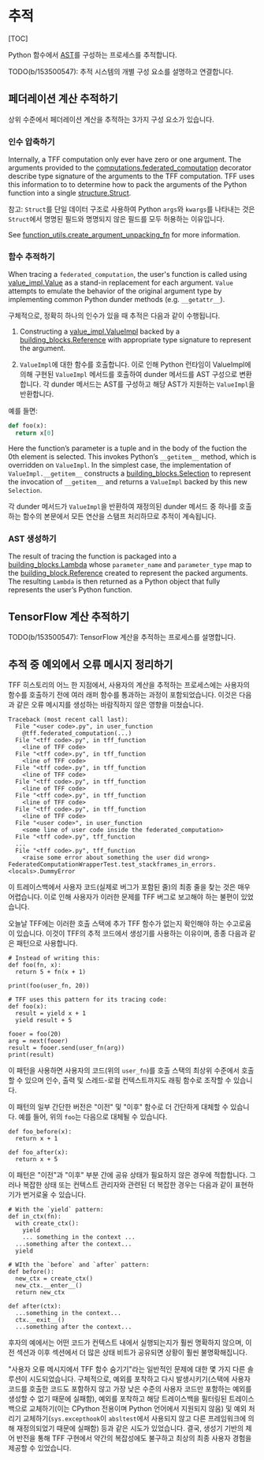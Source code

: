 # 추적

[TOC]

Python 함수에서 [AST](compilation.md#ast)를 구성하는 프로세스를 추적합니다.

TODO(b/153500547): 추적 시스템의 개별 구성 요소를 설명하고 연결합니다.

## 페더레이션 계산 추적하기

상위 수준에서 페더레이션 계산을 추적하는 3가지 구성 요소가 있습니다.

### 인수 압축하기

Internally, a TFF computation only ever have zero or one argument. The arguments provided to the [computations.federated_computation](https://github.com/tensorflow/federated/blob/main/tensorflow_federated/python/core/api/computations.py) decorator describe type signature of the arguments to the TFF computation. TFF uses this information to to determine how to pack the arguments of the Python function into a single [structure.Struct](https://github.com/tensorflow/federated/blob/main/tensorflow_federated/python/common_libs/structure.py).

참고: `Struct`를 단일 데이터 구조로 사용하여 Python `args`와 `kwargs`를 나타내는 것은 `Struct`에서 명명된 필드와 명명되지 않은 필드를 모두 허용하는 이유입니다.

See [function_utils.create_argument_unpacking_fn](https://github.com/tensorflow/federated/blob/main/tensorflow_federated/python/core/impl/computation/function_utils.py) for more information.

### 함수 추적하기

When tracing a `federated_computation`, the user's function is called using [value_impl.Value](https://github.com/tensorflow/federated/blob/main/tensorflow_federated/python/core/impl/federated_context/value_impl.py) as a stand-in replacement for each argument. `Value` attempts to emulate the behavior of the original argument type by implementing common Python dunder methods (e.g. `__getattr__`).

구체적으로, 정확히 하나의 인수가 있을 때 추적은 다음과 같이 수행됩니다.

1. Constructing a [value_impl.ValueImpl](https://github.com/tensorflow/federated/blob/main/tensorflow_federated/python/core/impl/federated_context/value_impl.py) backed by a [building_blocks.Reference](https://github.com/tensorflow/federated/blob/main/tensorflow_federated/python/core/impl/compiler/building_blocks.py) with appropriate type signature to represent the argument.

2. `ValueImpl`에 대한 함수를 호출합니다. 이로 인해 Python 런타임이 ValueImpl에 의해 구현된 `ValueImpl` 메서드를 호출하여 dunder 메서드를 AST 구성으로 변환합니다. 각 dunder 메서드는 AST를 구성하고 해당 AST가 지원하는 `ValueImpl`을 반환합니다.

예를 들면:

```python
def foo(x):
  return x[0]
```

Here the function’s parameter is a tuple and in the body of the fuction the 0th element is selected. This invokes Python’s `__getitem__` method, which is overridden on `ValueImpl`. In the simplest case, the implementation of `ValueImpl.__getitem__` constructs a [building_blocks.Selection](https://github.com/tensorflow/federated/blob/main/tensorflow_federated/python/core/impl/compiler/building_blocks.py) to represent the invocation of `__getitem__` and returns a `ValueImpl` backed by this new `Selection`.

각 dunder 메서드가 `ValueImpl`을 반환하여 재정의된 dunder 메서드 중 하나를 호출하는 함수의 본문에서 모든 연산을 스탬프 처리하므로 추적이 계속됩니다.

### AST 생성하기

The result of tracing the function is packaged into a [building_blocks.Lambda](https://github.com/tensorflow/federated/blob/main/tensorflow_federated/python/core/impl/compiler/building_blocks.py) whose `parameter_name` and `parameter_type` map to the [building_block.Reference](https://github.com/tensorflow/federated/blob/main/tensorflow_federated/python/core/impl/compiler/building_blocks.py) created to represent the packed arguments. The resulting `Lambda` is then returned as a Python object that fully represents the user’s Python function.

## TensorFlow 계산 추적하기

TODO(b/153500547): TensorFlow 계산을 추적하는 프로세스를 설명합니다.

## 추적 중 예외에서 오류 메시지 정리하기

TFF 히스토리의 어느 한 지점에서, 사용자의 계산을 추적하는 프로세스에는 사용자의 함수를 호출하기 전에 여러 래퍼 함수를 통과하는 과정이 포함되었습니다. 이것은 다음과 같은 오류 메시지를 생성하는 바람직하지 않은 영향을 미쳤습니다.

```
Traceback (most recent call last):
  File "<user code>.py", in user_function
    @tff.federated_computation(...)
  File "<tff code>.py", in tff_function
    <line of TFF code>
  File "<tff code>.py", in tff_function
    <line of TFF code>
  File "<tff code>.py", in tff_function
    <line of TFF code>
  File "<tff code>.py", in tff_function
    <line of TFF code>
  File "<tff code>.py", in tff_function
    <line of TFF code>
  File "<tff code>.py", in tff_function
    <line of TFF code>
  File "<user code>", in user_function
    <some line of user code inside the federated_computation>
  File "<tff code>.py", tff_function
  ...
  File "<tff code>.py", tff_function
    <raise some error about something the user did wrong>
FederatedComputationWrapperTest.test_stackframes_in_errors.<locals>.DummyError
```

이 트레이스백에서 사용자 코드(실제로 버그가 포함된 줄)의 최종 줄을 찾는 것은 매우 어렵습니다. 이로 인해 사용자가 이러한 문제를 TFF 버그로 보고해야 하는 불편이 있었습니다.

오늘날 TFF에는 이러한 호출 스택에 추가 TFF 함수가 없는지 확인해야 하는 수고로움이 있습니다. 이것이 TFF의 추적 코드에서 생성기를 사용하는 이유이며, 종종 다음과 같은 패턴으로 사용합니다.

```
# Instead of writing this:
def foo(fn, x):
  return 5 + fn(x + 1)

print(foo(user_fn, 20))

# TFF uses this pattern for its tracing code:
def foo(x):
  result = yield x + 1
  yield result + 5

fooer = foo(20)
arg = next(fooer)
result = fooer.send(user_fn(arg))
print(result)
```

이 패턴을 사용하면 사용자의 코드(위의 `user_fn`)를 호출 스택의 최상위 수준에서 호출할 수 있으며 인수, 출력 및 스레드-로컬 컨텍스트까지도 래핑 함수로 조작할 수 있습니다.

이 패턴의 일부 간단한 버전은 "이전" 및 "이후" 함수로 더 간단하게 대체할 수 있습니다. 예를 들어, 위의 `foo`는 다음으로 대체될 수 있습니다.

```
def foo_before(x):
  return x + 1

def foo_after(x):
  return x + 5
```

이 패턴은 "이전"과 "이후" 부분 간에 공유 상태가 필요하지 않은 경우에 적합합니다. 그러나 복잡한 상태 또는 컨텍스트 관리자와 관련된 더 복잡한 경우는 다음과 같이 표현하기가 번거로울 수 있습니다.

```
# With the `yield` pattern:
def in_ctx(fn):
  with create_ctx():
    yield
    ... something in the context ...
  ...something after the context...
  yield

# WIth the `before` and `after` pattern:
def before():
  new_ctx = create_ctx()
  new_ctx.__enter__()
  return new_ctx

def after(ctx):
  ...something in the context...
  ctx.__exit__()
  ...something after the context...
```

후자의 예에서는 어떤 코드가 컨텍스트 내에서 실행되는지가 훨씬 명확하지 않으며, 이전 섹션과 이후 섹션에서 더 많은 상태 비트가 공유되면 상황이 훨씬 불명확해집니다.

"사용자 오류 메시지에서 TFF 함수 숨기기"라는 일반적인 문제에 대한 몇 가지 다른 솔루션이 시도되었습니다. 구체적으로, 예외를 포착하고 다시 발생시키기(스택에 사용자 코드를 호출한 코드도 포함하지 않고 가장 낮은 수준의 사용자 코드만 포함하는 예외를 생성할 수 없기 때문에 실패함), 예외를 포착하고 해당 트레이스백을 필터링된 트레이스백으로 교체하기(이는 CPython 전용이며 Python 언어에서 지원되지 않음) 및 예외 처리기 교체하기(`sys.excepthook`이 `absltest`에서 사용되지 않고 다른 프레임워크에 의해 재정의되었기 때문에 실패함) 등과 같은 시도가 있었습니다. 결국, 생성기 기반의 제어 반전을 통해 TFF 구현에서 약간의 복잡성에도 불구하고 최상의 최종 사용자 경험을 제공할 수 있었습니다.
